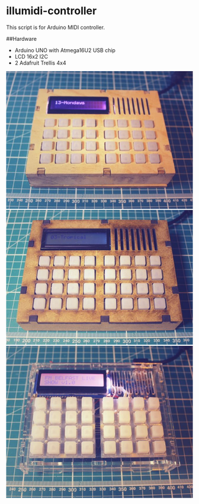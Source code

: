 # illumidi-controller
This script is for Arduino MIDI controller. 

##Hardware
 * Arduino UNO with Atmega16U2 USB chip
 * LCD 16x2 I2C
 * 2 Adafruit Trellis 4x4 

![Prototype 1](https://raw.githubusercontent.com/arnipluseinn/illumidi-controller/master/illumidi_1.JPG)
![Prototype 2](https://raw.githubusercontent.com/arnipluseinn/illumidi-controller/master/illumidi_2.JPG)
![Prototype 3](https://raw.githubusercontent.com/arnipluseinn/illumidi-controller/master/illumidi_3.JPG)
